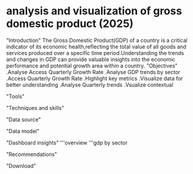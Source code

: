 # analysis and visualization of gross domestic product (2025)
"Introduction"
The Gross Domestic Product(GDP) of a country is a critical indicator of its economic health,reflecting the total value of all goods and services produced over a specific time period.Understanding the trends and changes in GDP can provide valuable insights into the economic performance and potential growth area within a country. 
"Objectives"
.Analyse Access Quarterly Growth Rate
.Analyse GDP trends by sector
.Access Quarterly Growth Rate
.Highlight key metrics
.Visualize data for better understanding
.Analyse Quarterly trends
.Vsualize contextual


"Tools"

"Techniques and skills"

"Data source"

"Data model"

"Dashboard insights"
'''overview
'''gdp by sector

"Recommendations"

"Download"

